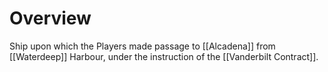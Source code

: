 # Overview
Ship upon which the Players made passage to [[Alcadena]] from [[Waterdeep]] Harbour, under the instruction of the [[Vanderbilt Contract]].